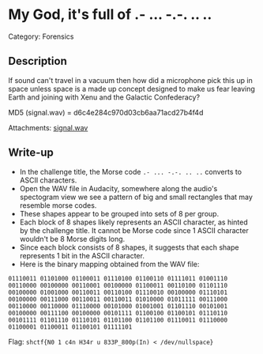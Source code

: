 # My God, it's full of .- ... -.-. .. .. 
Category: Forensics

## Description
If sound can't travel in a vacuum then how did a microphone pick this up in space unless space is a made up concept designed to make us fear leaving Earth and joining with Xenu and the Galactic Confederacy?

MD5 (signal.wav) = d6c4e284c970d03cb6aa71acd27b4f4d

Attachments: [signal.wav](attachments/signal.wav)

## Write-up
- In the challenge title, the Morse code `.- ... -.-. .. ..` converts to ASCII characters.
- Open the WAV file in Audacity, somewhere along the audio's spectogram view we see a pattern of big and small rectangles that may resemble morse codes.
- These shapes appear to be grouped into sets of 8 per group.
- Each block of 8 shapes likely represents an ASCII character, as hinted by the challenge title. It cannot be Morse code since 1 ASCII character wouldn't be 8 Morse digits long.
- Since each block consists of 8 shapes, it suggests that each shape represents 1 bit in the ASCII character.
- Here is the binary mapping obtained from the WAV file:
```
01110011 01101000 01100011 01110100 01100110 01111011 01001110 00110000 00100000 00110001 00100000 01100011 00110100 01101110 00100000 01001000 00110011 00110100 01110010 00100000 01110101 00100000 00111000 00110011 00110011 01010000 01011111 00111000 00110000 00110000 01110000 00101000 01001001 01101110 00101001 00100000 00111100 00100000 00101111 01100100 01100101 01110110 00101111 01101110 01110101 01101100 01101100 01110011 01110000 01100001 01100011 01100101 01111101
```

Flag: `shctf{N0 1 c4n H34r u 833P_800p(In) < /dev/nullspace}`
